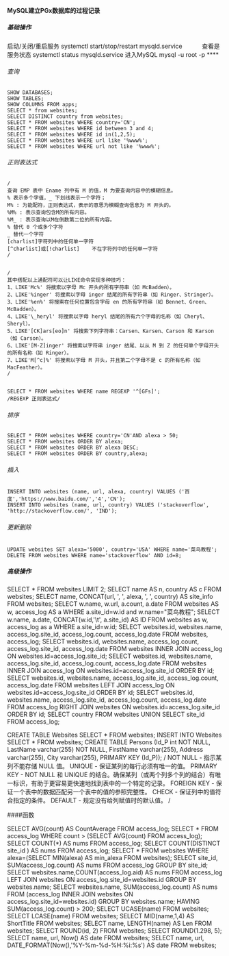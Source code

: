 #### MySQL建立PGx数据库的过程记录

##### 基础操作
启动/关闭/重启服务
    systemctl start/stop/restart  mysqld.service　　　
查看是服务状态
    systemctl status  mysqld.service
进入MySQL
    mysql -u root -p ****

###### 查询 

    SHOW DATABASES;
    SHOW TABLES;
    SHOW COLUMNS FROM apps;
    SELECT * from websites;
    SELECT DISTINCT country from websites;
    SELECT * FROM websites WHERE country='CN';
    SELECT * FROM websites WHERE id between 3 and 4;
    SELECT * FROM websites WHERE id in(1,2,5);
    SELECT * FROM websites WHERE url like '%www%';
    SELECT * FROM websites WHERE url not like '%www%';

###### 正则表达式
    /
    查询 EMP 表中 Ename 列中有 M 的值，M 为要查询内容中的模糊信息。
    % 表示多个字值，_ 下划线表示一个字符；
    M% : 为能配符，正则表达式，表示的意思为模糊查询信息为 M 开头的。
    %M% : 表示查询包含M的所有内容。
    %M_ : 表示查询以M在倒数第二位的所有内容。
    % 替代 0 个或多个字符
    _ 替代一个字符
    [charlist]字符列中的任何单一字符
    [^charlist]或[!charlist]    不在字符列中的任何单一字符
    /


    /
    其中搭配以上通配符可以让LIKE命令实现多种技巧：
    1、LIKE'Mc%' 将搜索以字母 Mc 开头的所有字符串（如 McBadden）。
    2、LIKE'%inger' 将搜索以字母 inger 结尾的所有字符串（如 Ringer、Stringer）。
    3、LIKE'%en%' 将搜索在任何位置包含字母 en 的所有字符串（如 Bennet、Green、McBadden）。
    4、LIKE'\_heryl' 将搜索以字母 heryl 结尾的所有六个字母的名称（如 Cheryl、Sheryl）。
    5、LIKE'[CK]ars[eo]n' 将搜索下列字符串：Carsen、Karsen、Carson 和 Karson（如 Carson）。
    6、LIKE'[M-Z]inger' 将搜索以字符串 inger 结尾、以从 M 到 Z 的任何单个字母开头的所有名称（如 Ringer）。
    7、LIKE'M[^c]%' 将搜索以字母 M 开头，并且第二个字母不是 c 的所有名称（如MacFeather）。
    /


    SELECT * FROM websites WHERE name REGEXP '^[GFs]';
    /REGEXP 正则表达式/


###### 排序

    SELECT * FROM websites WHERE country='CN'AND alexa > 50;
    SELECT * FROM websites ORDER BY alexa;
    SELECT * FROM websites ORDER BY alexa DESC;
    SELECT * FROM websites ORDER BY country,alexa;



###### 插入
    INSERT INTO websites (name, url, alexa, country) VALUES ('百度','https://www.baidu.com/','4','CN');
    INSERT INTO websites (name, url, country) VALUES ('stackoverflow', 'http://stackoverflow.com/', 'IND');

###### 更新删除
    UPDATE websites SET alexa='5000', country='USA' WHERE name='菜鸟教程';
    DELETE FROM websites WHERE name='stackoverflow' AND id=8;

##### 高级操作

SELECT * FROM websites LIMIT 2;
SELECT name AS n, country AS c FROM websites;
SELECT name, CONCAT(url, ', ', alexa, ', ', country) AS site_info FROM websites;
SELECT w.name, w.url, a.count, a.date FROM websites AS w, access_log AS a WHERE a.site_id=w.id and w.name="菜鸟教程";
SELECT w.name, a.date, CONCAT(w.id,'\t', a.site_id) AS ID FROM websites as w, access_log as a WHERE a.site_id=w.id;
SELECT websites.id, websites.name, access_log.site_id, access_log.count, access_log.date FROM websites, access_log;
SELECT websites.id, websites.name, access_log.count, access_log.site_id, access_log.date FROM websites INNER JOIN access_log ON websites.id=access_log.site_id;
SELECT websites.id, websites.name, access_log.site_id, access_log.count, access_log.date FROM websites INNER JOIN access_log ON websites.id=access_log.site_id ORDER BY id;
SELECT websites.id, websites.name, access_log.site_id, access_log.count, access_log.date FROM websites LEFT JOIN access_log ON websites.id=access_log.site_id ORDER BY id;
SELECT websites.id, websites.name, access_log.site_id, access_log.count, access_log.date FROM access_log RIGHT JOIN websites ON websites.id=access_log.site_id ORDER BY id;
SELECT country FROM websites UNION SELECT site_id FROM access_log;

CREATE TABLE Websites SELECT * FROM websites;
INSERT INTO Websites SELECT * FROM websites;
CREATE TABLE Persons (Id_P int NOT NULL, LastName varchar(255) NOT NULL, FirstName varchar(255), Address varchar(255), City varchar(255), PRIMARY KEY (Id_P));
/
    NOT NULL - 指示某列不能存储 NULL 值。
    UNIQUE - 保证某列的每行必须有唯一的值。
    PRIMARY KEY - NOT NULL 和 UNIQUE 的结合。确保某列（或两个列多个列的结合）有唯一标识，有助于更容易更快速地找到表中的一个特定的记录。
    FOREIGN KEY - 保证一个表中的数据匹配另一个表中的值的参照完整性。
    CHECK - 保证列中的值符合指定的条件。
    DEFAULT - 规定没有给列赋值时的默认值。
/

####函数

SELECT AVG(count) AS CountAverage FROM access_log;
SELECT * FROM access_log WHERE count > (SELECT AVG(count) FROM access_log);
SELECT COUNT(*) AS nums FROM access_log;
SELECT COUNT(DISTINCT site_id ) AS nums FROM access_log;
SELECT * FROM websites WHERE alexa=(SELECT MIN(alexa) AS min_alexa FROM websites);
SELECT site_id, SUM(access_log.count) AS nums FROM access_log GROUP BY site_id;
SELECT websites.name,COUNT(access_log.aid) AS nums FROM access_log LEFT JOIN websites ON access_log.site_id=websites.id GROUP BY websites.name;
SELECT websites.name, SUM(access_log.count) AS nums FROM (access_log INNER JOIN websites ON access_log.site_id=websites.id) GROUP BY websites.name; HAVING SUM(access_log.count) > 200;
SELECT UCASE(name) FROM websites;
SELECT LCASE(name) FROM websites;
SELECT MID(name,1,4) AS ShortTitle FROM websites;
SELECT name, LENGTH(name) AS Len FROM websites;
SELECT ROUND(id, 2) FROM websites;
SELECT ROUND(1.298, 5);
SELECT name, url, Now() AS date FROM websites;
SELECT name, url, DATE_FORMAT(Now(),'%Y-%m-%d-%H:%i:%s') AS date FROM websites;

        
